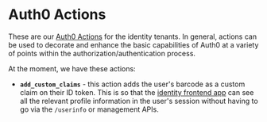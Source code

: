 # Auth0 Actions

These are our [Auth0 Actions](https://auth0.com/docs/customize/actions) for the identity tenants. In general, actions can be used to decorate and enhance the basic capabilities of Auth0 at a variety of points within the authorization/authentication process.

At the moment, we have these actions:

- **`add_custom_claims`** - this action adds the user's barcode as a custom claim on their ID token. This is so that the [identity frontend app](https://github.com/wellcomecollection/wellcomecollection.org/tree/main/identity/webapp) can see all the relevant profile information in the user's session without having to go via the `/userinfo` or management APIs. 
